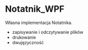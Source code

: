 # Notatnik_WPF
Własna implementacja Notatnika. 
- zapisywanie i odczytywanie plików
- drukowanie
- dwujęzyczność
